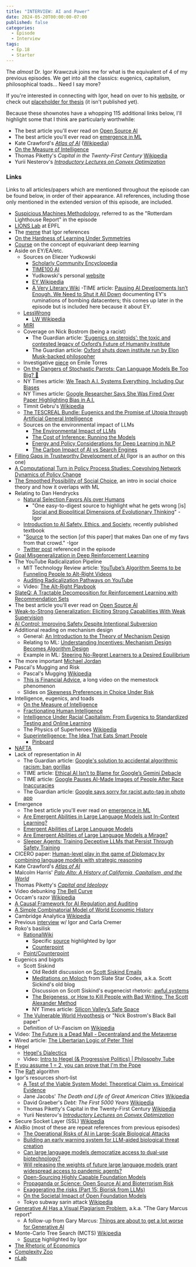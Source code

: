 ```yaml
---
title: "INTERVIEW: AI and Power"
date: 2024-05-20T00:00:00-07:00
published: false
categories:
  - Episode
  - Interview
tags:
  - Ep.18
  - Starter
---
```


The *almost* Dr. Igor Krawczuk joins me for what is the equivalent of 4 of my previous episodes. We get into all the classics: eugenics, capitalism, philosophical toads... Need I say more?
<!-- <audio controls>
<source src="https://into-ai-safety.github.io/assets\audio\into-ai-safety_ep.18.mp3" type="audio/mp3">
</audio> -->

If you're interested in connecting with Igor, head on over to his <a href="https://krawczuk.eu" target="_blank" rel="noreferrer noopener">website</a>, or check out <a href="" target="_blank" rel="noreferrer noopener">placeholder for thesis</a> (it isn't published yet).

Because these shownotes have a whopping 115 additional links below, I'll highlight some that I think are particularly worthwhile:
- The best article you'll ever read on <a href="https://jacob-haimes.github.io/independent/Open-Source-AI-is-a-lie/" target="_blank" rel="noreferrer noopener">Open Source AI</a>
- The best article you'll ever read on <a href="https://www.odysseaninstitute.org/post/let-s-talk-about-emergence" target="_blank" rel="noreferrer noopener">emergence in ML</a>
- Kate Crawford's _<a href="https://yalebooks.yale.edu/book/9780300264630/atlas-of-ai/" target="_blank" rel="noreferrer noopener">Atlas of AI</a>_ (<a href="https://en.wikipedia.org/wiki/Atlas_of_AI" target="_blank" rel="noreferrer noopener">Wikipedia</a>)
- <a href="https://arxiv.org/abs/1911.01547" target="_blank" rel="noreferrer noopener">On the Measure of Intelligence</a>
- Thomas Piketty's _Capital in the Twenty-First Century_ <a href="https://en.wikipedia.org/wiki/Capital_in_the_Twenty-First_Century" target="_blank" rel="noreferrer noopener">Wikipedia</a>
- Yurii Nesterov's _<a href="https://books.google.com/books?hl=en&lr=&id=2-ElBQAAQBAJ&oi=fnd&pg=PA1&dq=info:JTiRBrZ_LZMJ:scholar.google.com&ots=wnpRdsxjjv&sig=1Oa-5P-zZZ_MX_2MFKv5cq2fx48#v=onepage&q&f=false" target="_blank" rel="noreferrer noopener">Introductory Lectures on Convex Optimization</a>_

<!-- ### Chapters

0: -  -->

### Links

Links to all articles/papers which are mentioned throughout the episode can be found below, in order of their appearance. All references, including those only mentioned in the extended version of this episode, are included.
- <a href="https://www.lighthousereports.com/suspicion-machines-methodology/" target="_blank" rel="noreferrer noopener">Suspicious Machines Methodology</a>, referred to as the "Rotterdam Lighthouse Report" in the episode
- <a href="https://www.epfl.ch/labs/lions/" target="_blank" rel="noreferrer noopener">LIONS Lab</a> at EPFL
- The <a href="https://pbs.twimg.com/media/D53Q_MYW4AA-wRK.jpg" target="_blank" rel="noreferrer noopener">meme</a> that Igor references
- <a href="https://arxiv.org/abs/2401.01869" target="_blank" rel="noreferrer noopener">On the Hardness of Learning Under Symmetries</a>
- <a href="https://uvagedl.github.io" target="_blank" rel="noreferrer noopener">Course</a> on the concept of equivariant deep learning
- Aside on EY/EA/etc.
  - Sources on Eliezer Yudkowski
    - <a href="https://encyclopedia.pub/entry/33978" target="_blank" rel="noreferrer noopener">Scholarly Community Encyclopedia</a>
    - <a href="https://time.com/collection/time100-ai/6309037/eliezer-yudkowsky/" target="_blank" rel="noreferrer noopener">TIME100 AI</a>
    - Yudkowski's personal <a href="https://www.yudkowsky.net" target="_blank" rel="noreferrer noopener">website</a>
    - <a href="https://en.wikipedia.org/wiki/Eliezer_Yudkowsky" target="_blank" rel="noreferrer noopener">EY Wikipedia</a>
    - <a href="https://whatshouldiread.fandom.com/wiki/Eliezer_Yudkowsky#cite_note-1" target="_blank" rel="noreferrer noopener">A Very Literary Wiki</a>
    -TIME article: <a href="https://time.com/6266923/ai-eliezer-yudkowsky-open-letter-not-enough/" target="_blank" rel="noreferrer noopener">Pausing AI Developments Isn’t Enough. We Need to Shut it All Down</a> documenting EY's ruminations of bombing datacenters; this comes up later in the episode but is included here because it about EY.
  - <a href="https://www.lesswrong.com" target="_blank" rel="noreferrer noopener">LessWrong</a>
    - <a href="https://en.wikipedia.org/wiki/LessWrong" target="_blank" rel="noreferrer noopener">LW Wikipedia</a>
  - <a href="https://intelligence.org" target="_blank" rel="noreferrer noopener">MIRI</a>
  - Coverage on Nick Bostrom (being a racist)
    - The Guardian article: <a href="https://www.theguardian.com/technology/2024/apr/28/nick-bostrom-controversial-future-of-humanity-institute-closure-longtermism-affective-altruism" target="_blank" rel="noreferrer noopener">‘Eugenics on steroids’: the toxic and contested legacy of Oxford’s Future of Humanity Institute</a>
    - The Guardian article: <a href="https://www.theguardian.com/technology/2024/apr/19/oxford-future-of-humanity-institute-closes" target="_blank" rel="noreferrer noopener">Oxford shuts down institute run by Elon Musk-backed philosopher</a>
  - Investigative <a href="https://markfuentes1.substack.com/p/emile-p-torress-history-of-dishonesty" target="_blank" rel="noreferrer noopener">piece</a> on Émile Torres
  - <a href="https://dl.acm.org/doi/10.1145/3442188.3445922" target="_blank" rel="noreferrer noopener">On the Dangers of Stochastic Parrots: Can Language Models Be Too Big? 🦜</a>
  - NY Times article: <a href="https://www.nytimes.com/2019/11/11/technology/artificial-intelligence-bias.html" target="_blank" rel="noreferrer noopener">We Teach A.I. Systems Everything, Including Our Biases</a>
  - NY Times article: <a href="https://www.nytimes.com/2020/12/03/technology/google-researcher-timnit-gebru.html" target="_blank" rel="noreferrer noopener">Google Researcher Says She Was Fired Over Paper Highlighting Bias in A.I.</a>
  - Timnit Gebru's <a href="https://en.wikipedia.org/wiki/Timnit_Gebru" target="_blank" rel="noreferrer noopener">Wikipedia</a>
  - <a href="https://firstmonday.org/ojs/index.php/fm/article/view/13636" target="_blank" rel="noreferrer noopener">The TESCREAL Bundle: Eugenics and the Promise of Utopia through Artificial General Intelligence</a>
  - Sources on the environmental impact of LLMs
    - <a href="https://analyticsindiamag.com/the-environmental-impact-of-llms/" target="_blank" rel="noreferrer noopener">The Environmental Impact of LLMs</a>
    - <a href="https://tinyml.substack.com/p/the-cost-of-inference-running-the" target="_blank" rel="noreferrer noopener">The Cost of Inference: Running the Models</a>
    - <a href="https://arxiv.org/abs/1906.02243" target="_blank" rel="noreferrer noopener">Energy and Policy Considerations for Deep Learning in NLP</a>
    - <a href="https://weareyard.com/insights/the-carbon-impact-of-ai-vs-search-engines" target="_blank" rel="noreferrer noopener">The Carbon Impact of AI vs Search Engines</a>
- <a href="https://www.science.org/doi/full/10.1126/science.abi7176?casa_token=2txe0r_jjhQAAAAA%3ALJa__HZL9COyj9EUpdILZdtnMKLyggfFe7Zpvv0tNze62rLO0CoQHCCJiXfruxUeBLj3YBZ33F8OOv0u" target="_blank" rel="noreferrer noopener">Filling Gaps in Trustworthy Development of AI
</a> (Igor is an author on this one)
- <a href="https://www.hindawi.com/journals/complexity/2022/8210732/" target="_blank" rel="noreferrer noopener">A Computational Turn in Policy Process Studies: Coevolving Network Dynamics of Policy Change</a>
- <a href="https://proceedings.neurips.cc/paper_files/paper/2020/file/7e05d6f828574fbc975a896b25bb011e-Paper.pdf" target="_blank" rel="noreferrer noopener">The Smoothed Possibility of Social Choice</a>, an intro in social choice theory and how it overlaps with ML
- Relating to Dan Hendrycks
  - <a href="https://arxiv.org/abs/2303.16200" target="_blank" rel="noreferrer noopener">Natural Selection Favors AIs over Humans</a>
    - "One easy-to-digest source to highlight what he gets wrong [is] <a href="https://pressbooks.calstate.edu/explorationsbioanth2/chapter/17/" target="_blank" rel="noreferrer noopener">Social and Biopolitical Dimensions of Evolutionary Thinking</a>" -Igor 
  - <a href="https://www.aisafetybook.com" target="_blank" rel="noreferrer noopener">Introduction to AI Safety, Ethics, and Society</a>, recently published textbook
  - "<a href="https://arxiv.org/pdf/2306.12001#page=10.19" target="_blank" rel="noreferrer noopener">Source</a> to the section [of this paper] that makes Dan one of my favs from that crowd." -Igor
  - <a href="https://twitter.com/DanHendrycks/status/1710312043503321141" target="_blank" rel="noreferrer noopener">Twitter post</a> referenced in the episode
- <a href="https://proceedings.mlr.press/v162/langosco22a.html" target="_blank" rel="noreferrer noopener">Goal Misgeneralization in Deep Reinforcement Learning</a>
- The YouTube Radicalization Pipeline
  - MIT Technology Review article: <a href="https://www.technologyreview.com/2020/01/29/276000/a-study-of-youtube-comments-shows-how-its-turning-people-onto-the-alt-right/" target="_blank" rel="noreferrer noopener">YouTube’s Algorithm Seems to be Funneling People to Alt-Right Videos</a>
  - <a href="https://arxiv.org/abs/1908.08313" target="_blank" rel="noreferrer noopener">Auditing Radicalization Pathways on YouTube</a>
  - Video: <a href="https://www.youtube.com/watch?v=4xGawJIseNY&list=PLJA_jUddXvY7v0VkYRbANnTnzkA_HMFtQ" target="_blank" rel="noreferrer noopener">The Alt-Right Playbook</a>
- <a href="https://www.cs.toronto.edu/~cebly/Papers/SlateQ_IJCAI_2019.pdf" target="_blank" rel="noreferrer noopener">SlateQ: A Tractable Decomposition for Reinforcement Learning with Recommendation Sets</a>
- The best article you'll ever read on <a href="https://jacob-haimes.github.io/independent/Open-Source-AI-is-a-lie/" target="_blank" rel="noreferrer noopener">Open Source AI</a>
- <a href="https://arxiv.org/abs/2312.09390" target="_blank" rel="noreferrer noopener">Weak-to-Strong Generalization: Eliciting Strong Capabilities With Weak Supervision</a>
- <a href="https://arxiv.org/abs/2312.06942" target="_blank" rel="noreferrer noopener">AI Control: Improving Safety Despite Intentional Subversion</a>
- Additional reading on mechanism design
  - General: <a href="https://books.google.ch/books?hl=en&lr=&id=1uGrBwAAQBAJ&oi=fnd&pg=PP1&dq=mechanism+design&ots=nAFspRa_dJ&sig=u9-a2eJslA9SENGtnGAyq--RLoc&redir_esc=y#v=onepage&q=mechanism%20design&f=false" target="_blank" rel="noreferrer noopener">An Introduction to the Theory of Mechanism Design</a>
  - Relating to ML: <a href="https://ieeexplore.ieee.org/abstract/document/6686198?casa_token=qrJHumQEZLMAAAAA:oPXWIT6MICD8s8_jxMOFzARgNDsK9R4uLtEJNNpTwszVS1gxomrpAts-6c78ExnNSX5ASdcy6-Gd" target="_blank" rel="noreferrer noopener">Understanding Incentives: Mechanism Design Becomes Algorithm Design</a>
  - Example in ML: <a href="https://arxiv.org/abs/2306.05221" target="_blank" rel="noreferrer noopener">Steering No-Regret Learners to a Desired Equilibrium</a>
- The more important <a href="https://www2.eecs.berkeley.edu/Faculty/Homepages/jordan.html" target="_blank" rel="noreferrer noopener">Michael Jordan</a>
- Pascal's Mugging and Risk
  - Pascal's Mugging <a href="https://en.wikipedia.org/wiki/Pascal%27s_mugging" target="_blank" rel="noreferrer noopener">Wikipedia</a>
  - <a href="https://www.youtube.com/watch?v=5pYeoZaoWrA&t=408s" target="_blank" rel="noreferrer noopener">This is Financial Advice</a>, a long video on the memestock phenomenon
  - Slides on <a href="https://ethz.ch/content/dam/ethz/special-interest/math/risklab-dam/documents/risk-day/risk-day-2019/Ebert_2019_09_13.pdf" target="_blank" rel="noreferrer noopener">Skewness Preferences in Choice Under Risk</a>
- Intelligence, eugenics, and toads
  - <a href="https://arxiv.org/abs/1911.01547" target="_blank" rel="noreferrer noopener">On the Measure of Intelligence</a>
  - <a href="https://www.sciencedirect.com/science/article/pii/S0896627312005843" target="_blank" rel="noreferrer noopener">Fractionating Human Intelligence</a>
  - <a href="https://monthlyreview.org/2022/09/01/intelligence-under-racial-capitalism-from-eugenics-to-standardized-testing-and-online-learning/" target="_blank" rel="noreferrer noopener">Intelligence Under Racial Capitalism: From Eugenics to Standardized Testing and Online Learning</a>
  - The Physics of Superheroes <a href="https://en.wikipedia.org/wiki/The_Physics_of_Superheroes" target="_blank" rel="noreferrer noopener">Wikipedia</a>
  - <a href="https://idlewords.com/talks/superintelligence.htm" target="_blank" rel="noreferrer noopener">Superintelligence: The Idea That Eats Smart People</a>
    - <a href="https://pinboard.in" target="_blank" rel="noreferrer noopener">Pinboard</a>
- <a href="https://www.trade.gov/usmca-overview" target="_blank" rel="noreferrer noopener">NAFTA</a>
- Lack of representation in AI
  - The Guardian article: <a href="https://www.theguardian.com/technology/2018/jan/12/google-racism-ban-gorilla-black-people" target="_blank" rel="noreferrer noopener">Google's solution to accidental algorithmic racism: ban gorillas</a>
  - TIME article: <a href="https://time.com/6836153/ethical-ai-google-gemini-debacle/" target="_blank" rel="noreferrer noopener">Ethical AI Isn’t to Blame for Google’s Gemini Debacle</a>
  - TIME article: <a href="https://time.com/6755968/google-gemini-images-race/" target="_blank" rel="noreferrer noopener">Google Pauses AI-Made Images of People After Race Inaccuracies</a>
  - The Guardian article: <a href="https://www.theguardian.com/technology/2015/jul/01/google-sorry-racist-auto-tag-photo-app" target="_blank" rel="noreferrer noopener">Google says sorry for racist auto-tag in photo app</a>
- Emergence
  - The best article you'll ever read on <a href="https://www.odysseaninstitute.org/post/let-s-talk-about-emergence" target="_blank" rel="noreferrer noopener">emergence in ML</a>
  - <a href="https://arxiv.org/abs/2309.01809" target="_blank" rel="noreferrer noopener">Are Emergent Abilities in Large Language Models just In-Context Learning?</a>
  - <a href="https://arxiv.org/abs/2206.07682" target="_blank" rel="noreferrer noopener">Emergent Abilities of Large Language Models</a>
  - <a href="https://arxiv.org/abs/2304.15004" target="_blank" rel="noreferrer noopener">Are Emergent Abilities of Large Language Models a Mirage?</a>
  - <a href="https://arxiv.org/abs/2401.05566" target="_blank" rel="noreferrer noopener">Sleeper Agents: Training Deceptive LLMs that Persist Through Safety Training</a>
- CICERO paper: <a href="https://www.science.org/doi/10.1126/science.ade9097" target="_blank" rel="noreferrer noopener">Human-level play in the game of Diplomacy by combining language models with strategic reasoning</a>
- Kate Crawford's _<a href="https://yalebooks.yale.edu/book/9780300264630/atlas-of-ai/" target="_blank" rel="noreferrer noopener">Atlas of AI</a>_
- Malcolm Harris' _<a href="https://www.goodreads.com/book/show/61108472-palo-alto" target="_blank" rel="noreferrer noopener">Palo Alto: A History of California, Capitalism, and the World</a>_
- Thomas Piketty's _<a href="https://www.hup.harvard.edu/books/9780674980822" target="_blank" rel="noreferrer noopener">Capital and Ideology</a>_
- Video debunking <a href="https://www.youtube.com/watch?v=UBc7qBS1Ujo" target="_blank" rel="noreferrer noopener">The Bell Curve</a>
- Occam's razor <a href="https://en.wikipedia.org/wiki/Occam%27s_razor" target="_blank" rel="noreferrer noopener">Wikipedia</a>
- <a href="https://static1.squarespace.com/static/6461e2a5c6399341bcfc84a5/t/654bc268049d687cecac24d8/1699463818729/auditing_framework_web.pdf" target="_blank" rel="noreferrer noopener">A Causal Framework for AI Regulation and Auditing</a>
- <a href="https://arxiv.org/abs/1811.04502" target="_blank" rel="noreferrer noopener">A Simple Combinatorial Model of World Economic History</a>
- Cambridge Analytica <a href="https://en.wikipedia.org/wiki/Cambridge_Analytica" target="_blank" rel="noreferrer noopener">Wikipedia</a>
- Previous <a href="https://www.youtube.com/watch?v=lxaTinmKxs0" target="_blank" rel="noreferrer noopener">interview</a> w/ Igor and Carla Cremer
- Roko's basilisk
  - <a href="https://rationalwiki.org/wiki/Roko%27s_basilisk" target="_blank" rel="noreferrer noopener">RationalWiki</a>
    - Specific <a href="https://rationalwiki.org/wiki/Roko's_basilisk#cite_note-takenseriously-6" target="_blank" rel="noreferrer noopener">source</a> highlighted by Igor
    - <a href="https://www.lesswrong.com/posts/ZZTTranBLHwSjrt7g/in-wikipedia-reading-about-roko-s-basilisk-causing-nervous" target="_blank" rel="noreferrer noopener">Counterpoint</a>
  - <a href="https://www.youtube.com/watch?v=YGNNTxWkjl8" target="_blank" rel="noreferrer noopener">Point/Counterpoint</a>
- Eugenics and bigots
  - Scott Siskind
    - Old Reddit discussion on <a href="https://old.reddit.com/r/SneerClub/comments/lm36nk/old_scott_siskind_emails_which_link_him_to_the/" target="_blank" rel="noreferrer noopener">Scott Siskind Emails</a>
    - <a href="https://slatestarcodex.com/2014/07/30/meditations-on-moloch/" target="_blank" rel="noreferrer noopener">Meditations on Moloch</a> from Slate Star Codex, a.k.a. Scott Sickind's old blog
    - Discussion on Scott Siskind's eugenecist rhetoric: <a href="https://awful.systems/post/904078" target="_blank" rel="noreferrer noopener">awful.systems</a>
    - <a href="https://www.eruditorumpress.com/blog/the-beigeness-or-how-to-kill-people-with-bad-writing-the-scott-alexander-method#:~:text=Siskind%E2%80%99s%20defenders%20to%20pull%20shit%20like%20saying%20%E2%80%9Cbut%20he%20voted%20for%20Warren%E2%80%9D%20as%20a%20defense%20when%20someone%20points%20out%20that%20he%20openly%20supports%20eugenics" target="_blank" rel="noreferrer noopener">The Beigeness, or How to Kill People with Bad Writing: The Scott Alexander Method</a>
    - NY Times article: <a href="https://www.nytimes.com/2021/02/13/technology/slate-star-codex-rationalists.html" target="_blank" rel="noreferrer noopener">Silicon Valley’s Safe Space</a>
  - <a href="https://nickbostrom.com/papers/vulnerable.pdf" target="_blank" rel="noreferrer noopener">The Vulnerable World Hypothesis</a> or "Nick Bostrom's Black Ball paper"
  - Definition of Ur-Fascism on <a href="https://en.wikipedia.org/wiki/Definitions_of_fascism#Umberto_Eco" target="_blank" rel="noreferrer noopener">Wikipedia</a>
- Video: <a href="https://www.youtube.com/watch?v=EiZhdpLXZ8Q" target="_blank" rel="noreferrer noopener">The Future is a Dead Mall - Decentraland and the Metaverse</a>
- Wired article: <a href="https://www.wired.com/story/the-libertarian-logic-of-peter-thiel/" target="_blank" rel="noreferrer noopener">The Libertarian Logic of Peter Thiel</a>
- Hegel
  - <a href="https://plato.stanford.edu/entries/hegel-dialectics/" target="_blank" rel="noreferrer noopener">Hegel's Dialectics</a>
  - Video: <a href="https://www.youtube.com/watch?v=OgNt1C72B_4&pp=ygUhaGVnZWxpYW4gZGlhbGVjdGljIHBoaWxzb3BoeSB0dWJl" target="_blank" rel="noreferrer noopener">Intro to Hegel (& Progressive Politics) | Philosophy Tube</a>
- <a href="https://math.stackexchange.com/a/2687380" target="_blank" rel="noreferrer noopener">If you assume 1 = 2, you can prove that I'm the Pope</a>
- The <a href="https://raft.github.io/" target="_blank" rel="noreferrer noopener">Raft</a> algorithm
- Igor's resources short-list
  - <a href="https://www.tandfonline.com/doi/full/10.1080/01969722.2016.1209375?casa_token=nQub0q8WfkQAAAAA%3A5CEIdF3-S9GxPyIAqygeISfFDuNyrJ6FQgHMrZY68R2q_TX4aA1Er-yZBCoGWXb8mQbZu5rI9XlTglo" target="_blank" rel="noreferrer noopener">A Test of the Viable System Model: Theoretical Claim vs. Empirical Evidence</a>
  - Jane Jacobs' _The Death and Life of Great American Cities_ <a href="https://en.wikipedia.org/wiki/The_Death_and_Life_of_Great_American_Cities" target="_blank" rel="noreferrer noopener">Wikipedia</a>
  - David Graeber's _Debt: The First 5000 Years_ <a href="https://en.wikipedia.org/wiki/Debt:_The_First_5000_Years" target="_blank" rel="noreferrer noopener">Wikipedia</a>
  - Thomas Piketty's Capital in the Twenty-First Century <a href="https://en.wikipedia.org/wiki/Capital_in_the_Twenty-First_Century" target="_blank" rel="noreferrer noopener">Wikipedia</a>
  - Yurii Nesterov's _<a href="https://books.google.com/books?hl=en&lr=&id=2-ElBQAAQBAJ&oi=fnd&pg=PA1&dq=info:JTiRBrZ_LZMJ:scholar.google.com&ots=wnpRdsxjjv&sig=1Oa-5P-zZZ_MX_2MFKv5cq2fx48#v=onepage&q&f=false" target="_blank" rel="noreferrer noopener">Introductory Lectures on Convex Optimization</a>_
- Secure Socket Layer (SSL) <a href="https://en.wikipedia.org/wiki/Transport_Layer_Security#SSL_1.0,_2.0,_and_3.0" target="_blank" rel="noreferrer noopener">Wikipedia</a>
- AIxBio (most of these are repeat references from previous episodes)
  - <a href="https://www.rand.org/pubs/research_reports/RRA2977-2.html?utm_source=substack&utm_medium=email" target="_blank" rel="noreferrer noopener">The Operational Risks of AI in Large-Scale Biological Attacks</a>
  - <a href="https://openai.com/index/building-an-early-warning-system-for-llm-aided-biological-threat-creation/?utm_source=substack&utm_medium=email" target="_blank" rel="noreferrer noopener">Building an early warning system for LLM-aided biological threat creation</a>
  - <a href="https://arxiv.org/abs/2306.03809" target="_blank" rel="noreferrer noopener">Can large language models democratize access to dual-use biotechnology?</a>
  - <a href="https://arxiv.org/abs/2310.18233" target="_blank" rel="noreferrer noopener">Will releasing the weights of future large language models grant widespread access to pandemic agents?</a>
  - <a href="https://www.governance.ai/research-paper/open-sourcing-highly-capable-foundation-models" target="_blank" rel="noreferrer noopener">Open-Sourcing Highly Capable Foundation Models</a>
  - <a href="https://1a3orn.com/sub/essays-propaganda-or-science.html" target="_blank" rel="noreferrer noopener">Propaganda or Science: Open Source AI and Bioterrorism Risk</a>
  - <a href="https://ineffectivealtruismblog.com/2024/03/09/exaggerating-the-risks-part-14-biorisk-from-llms/" target="_blank" rel="noreferrer noopener">Exaggerating the risks (Part 15: Biorisk from LLMs)</a>
  - <a href="https://crfm.stanford.edu/open-fms/" target="_blank" rel="noreferrer noopener">On the Societal Impact of Open Foundation Models</a>
  - Tokyo subway sarin attack <a href="https://en.wikipedia.org/wiki/Tokyo_subway_sarin_attack#:~:text=They%20had%20also%20produced%20several%20other%20nerve%20agents%2C%20including%20VX%2C%20and%20attempted%20to%20produce%20botulinum%20toxin%20and%20had%20perpetrated%20several%20failed%20acts%20of%20bioterrorism" target="_blank" rel="noreferrer noopener">Wikipedia</a>
- <a href="https://spectrum.ieee.org/midjourney-copyright" target="_blank" rel="noreferrer noopener">Generative AI Has a Visual Plagiarism Problem</a>, a.k.a. "The Gary Marcus report"
  - A follow-up from Gary Marcus: <a href="https://garymarcus.substack.com/p/things-are-about-to-get-a-lot-worse" target="_blank" rel="noreferrer noopener">Things are about to get a lot worse for Generative AI</a>
- Monte-Carlo Tree Search (MCTS) <a href="https://en.wikipedia.org/wiki/Monte_Carlo_tree_search" target="_blank" rel="noreferrer noopener">Wikipedia</a>
  - <a href="https://en.wikipedia.org/wiki/Monte_Carlo_tree_search#cite_note-15" target="_blank" rel="noreferrer noopener">Source</a> highlighted by Igor
- <a href="https://www.semanticscholar.org/paper/The-Rhetoric-of-Economics-McCloskey/fa0aa6f21b5cc1ba331999f39188c02a9c442db2" target="_blank" rel="noreferrer noopener">The Rhetoric of Economics</a>
- <a href="https://complexityzoo.net/Complexity_Zoo" target="_blank" rel="noreferrer noopener">Complexity Zoo</a>
- <a href="https://ncatlab.org/nlab/show/HomePage" target="_blank" rel="noreferrer noopener">nLab</a>

<!-- end of the list -->
